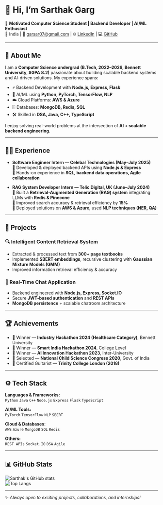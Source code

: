 # 👋 Hi, I’m Sarthak Garg  

🎯 **Motivated Computer Science Student | Backend Developer | AI/ML Enthusiast**  
📍 India | 📧 [garsar07@gmail.com](mailto:garsar07@gmail.com) | 🌐 [LinkedIn](https://linkedin.com/in/garsar07) | 💻 [GitHub](https://github.com/sarthakgarg07)  

---

## 🚀 About Me  
I am a **Computer Science undergrad (B.Tech, 2022–2026, Bennett University, SGPA 8.2)** passionate about building scalable backend systems and AI-driven solutions. My experience spans:  

- ⚡ Backend Development with **Node.js, Express, Flask**  
- 🤖 AI/ML using **Python, PyTorch, TensorFlow, NLP**  
- ☁️ Cloud Platforms: **AWS & Azure**  
- 🗄️ Databases: **MongoDB, Redis, SQL**  
- 🛠️ Skilled in **DSA, Java, C++, TypeScript**  

I enjoy solving real-world problems at the intersection of **AI + scalable backend engineering**.  

---

## 🧑‍💻 Experience  

- **Software Engineer Intern — Celebal Technologies (May–July 2025)**  
   🔹 Developed & deployed backend APIs using **Node.js & Express**  
   🔹 Hands-on experience in **SQL, backend data operations, Agile collaboration**  

- **RAG System Developer Intern — Telic Digital, UK (June–July 2024)**  
   🔹 Built a **Retrieval-Augmented Generation (RAG) system** integrating LLMs with **Redis & Pinecone**  
   🔹 Improved search accuracy & retrieval efficiency by **15%**  
   🔹 Deployed solutions on **AWS & Azure**, used **NLP techniques (NER, QA)**  

---

## 📂 Projects  

### 🔍 Intelligent Content Retrieval System  
- Extracted & processed text from **300+ page textbooks**  
- Implemented **SBERT embeddings**, recursive clustering with **Gaussian Mixture Models (GMM)**  
- Improved information retrieval efficiency & accuracy  

### 💬 Real-Time Chat Application  
- Backend engineered with **Node.js, Express, Socket.IO**  
- Secure **JWT-based authentication** and **REST APIs**  
- **MongoDB persistence** + scalable chatroom architecture  

---

## 🏆 Achievements  
- 🥇 Winner — **Industry Hackathon 2024 (Healthcare Category)**, Bennett University  
- 🥇 Winner — **Smart India Hackathon 2024**, College Level  
- 🥇 Winner — **AI Innovation Hackathon 2023**, Inter-University  
- 🧪 Selected — **National Child Science Congress 2020**, Govt. of India  
- 🎸 Certified Guitarist — **Trinity College London (2018)**  

---

## ⚙️ Tech Stack  

**Languages & Frameworks:**  
`Python` `Java` `C++` `Node.js` `Express` `Flask` `TypeScript`  

**AI/ML Tools:**  
`PyTorch` `TensorFlow` `NLP` `SBERT`  

**Cloud & Databases:**  
`AWS` `Azure` `MongoDB` `SQL` `Redis`  

**Others:**  
`REST APIs` `Socket.IO` `DSA` `Agile`  

---

## 📊 GitHub Stats  

![Sarthak's GitHub stats](https://github-readme-stats.vercel.app/api?username=sarthakgarg07&show_icons=true&theme=radical)  
![Top Langs](https://github-readme-stats.vercel.app/api/top-langs/?username=sarthakgarg07&layout=compact&theme=radical)    

---

✨ _Always open to exciting projects, collaborations, and internships!_  
